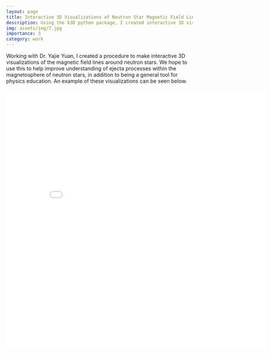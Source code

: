 ```yaml
---
layout: page
title: Interactive 3D Visualizations of Neutron Star Magnetic Field Lines
description: Using the k3D python package, I created interactive 3D visualizations of the magnetic field lines from Dr. Yajie Yuan's neutron star simulations.
img: assets/img/7.jpg
importance: 3
category: work
---
```

Working with Dr. Yajie Yuan, I created a procedure to make interactive 3D visualizations of the magnetic field lines around neutron stars. We hope to use this to help improve understanding of ejecta processes within the magnetosphere of neutron stars, in addition to being a general tool for physics education. An example of these visualizations can be seen below.

<embed src="t40_Neutron_Star.html" type="text/html" height="700px" width="700"/> 
